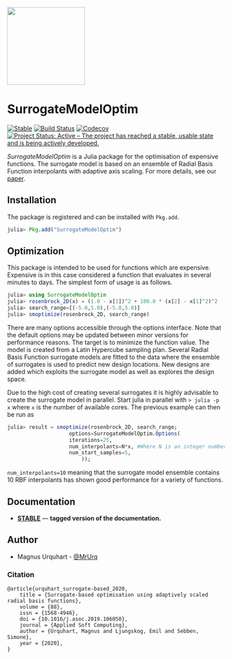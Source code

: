 <img src="docs/src/assets/logo.png" width="180">

# SurrogateModelOptim

[![Stable](https://img.shields.io/badge/docs-stable-blue.svg)](https://MrUrq.github.io/SurrogateModelOptim.jl/stable)
[![Build Status](https://travis-ci.org/MrUrq/SurrogateModelOptim.jl.svg?branch=master)](https://travis-ci.org/MrUrq/SurrogateModelOptim.jl)
[![Codecov](https://codecov.io/gh/MrUrq/SurrogateModelOptim.jl/branch/master/graph/badge.svg)](https://codecov.io/gh/MrUrq/SurrogateModelOptim.jl)
[![Project Status: Active – The project has reached a stable, usable state and is being actively developed.](https://www.repostatus.org/badges/latest/active.svg)](https://www.repostatus.org/#active)
<!-- [![Build Status](https://ci.appveyor.com/api/projects/status/github/MrUrq/SurrogateModelOptim.jl?svg=true)](https://ci.appveyor.com/project/MrUrq/SurrogateModelOptim-jl) -->

<!-- [![Coveralls](https://coveralls.io/repos/github/MrUrq/SurrogateModelOptim.jl/badge.svg?branch=master)](https://coveralls.io/github/MrUrq/SurrogateModelOptim.jl?branch=master) -->


*SurrogateModelOptim* is a Julia package for the optimisation of expensive functions. 
The surrogate model is based on an ensemble of Radial Basis Function interpolants with adaptive axis scaling.
For more details, see our [paper](https://doi.org/10.1016/j.asoc.2019.106050).

## Installation

The package is registered and can be installed with `Pkg.add`.

```julia
julia> Pkg.add("SurrogateModelOptim")
```

## Optimization
This package is intended to be used for functions which are expensive. Expensive
is in this case considered a function that evaluates in several minutes to days.
The simplest form of usage is as follows.
```julia
julia> using SurrogateModelOptim
julia> rosenbrock_2D(x) = (1.0 - x[1])^2 + 100.0 * (x[2] - x[1]^2)^2
julia> search_range=[(-5.0,5.0),(-5.0,5.0)]
julia> smoptimize(rosenbrock_2D, search_range)
```
There are many options accessible through the options interface. Note that the default
options may be updated between minor versions for performance reasons. The target is to
minimize the function value. The model is created from a Latin Hypercube sampling plan.
Several Radial Basis Function surrogate models are fitted to the data where the ensemble
of surrogates is used to predict new design locations. New designs are added which
exploits the surrogate model as well as explores the design space.

Due to the high cost of creating several surrogates it is highly advisable to create
the surrogate model in parallel. Start julia in parallel with `> julia -p x` where `x`
is the number of available cores. The previous example can then be run as
```julia
julia> result = smoptimize(rosenbrock_2D, search_range;
                    options=SurrogateModelOptim.Options(
                    iterations=25,
                    num_interpolants=N*x, #Where N is an integer number
                    num_start_samples=5,
                        ));
```
`num_interpolants=10` meaning that the surrogate model ensemble contains 10 RBF interpolants
 has shown good performance for a variety of functions. 

## Documentation

- [**STABLE**][docs-stable-url] &mdash; **tagged version of the documentation.**


## Author

- Magnus Urquhart - [@MrUrq](https://github.com/MrUrq/)

[docs-stable-img]: https://img.shields.io/badge/docs-stable-blue.svg
[docs-stable-url]: https://MrUrq.github.io/SurrogateModelOptim.jl/stable

### Citation
```
@article{urquhart_surrogate-based_2020,
	title = {Surrogate-based optimisation using adaptively scaled radial basis functions},
	volume = {88},
	issn = {1568-4946},
	doi = {10.1016/j.asoc.2019.106050},
	journal = {Applied Soft Computing},
	author = {Urquhart, Magnus and Ljungskog, Emil and Sebben, Simone},
	year = {2020},
}
```
